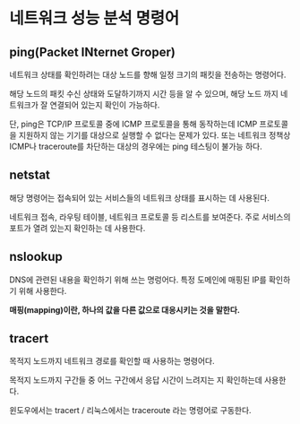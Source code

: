 # 네트워크 성능 분석 명령어

## ping(Packet INternet Groper)
네트워크 상태를 확인하려는 대상 노드를 향해 일정 크기의 패킷을 전송하는 명령어다.

해당 노드의 패킷 수신 상태와 도달하기까지 시간 등을 알 수 있으며, 해당 노드 까지 네트워크가 잘 연결되어 있는지 확인이 가능하다.

단, ping은 TCP/IP 프로토콜 중에 ICMP 프로토콜을 통해 동작하는데 ICMP 프로토콜을 지원하지 않는 기기를 대상으로 실행할 수 없다는 문제가 있다. 또는 네트워크 정책상 ICMP나 traceroute를 차단하는 대상의 경우에는 ping 테스팅이 불가능 하다.

## netstat
해당 명령어는 접속되어 있는 서비스들의 네트워크 상태를 표시하는 데 사용된다. 

네트워크 접속, 라우팅 테이블, 네트워크 프로토콜 등 리스트를 보여준다. 주로 서비스의 포트가 열려 있는지 확인하는 데 사용한다.

## nslookup
DNS에 관련된 내용을 확인하기 위해 쓰는 명렁어다. 특정 도메인에 매핑된 IP를 확인하기 위해 사용한다.

**매핑(mapping)이란, 하나의 값을 다른 값으로 대응시키는 것을 말한다.**

## tracert
목적지 노드까지 네트워크 경로를 확인할 때 사용하는 명령어다. 

목적지 노드까지 구간들 중 어느 구간에서 응답 시간이 느려지는 지 확인하는데 사용한다.

윈도우에서는 tracert / 리눅스에서는 traceroute 라는 명령어로 구동한다.

